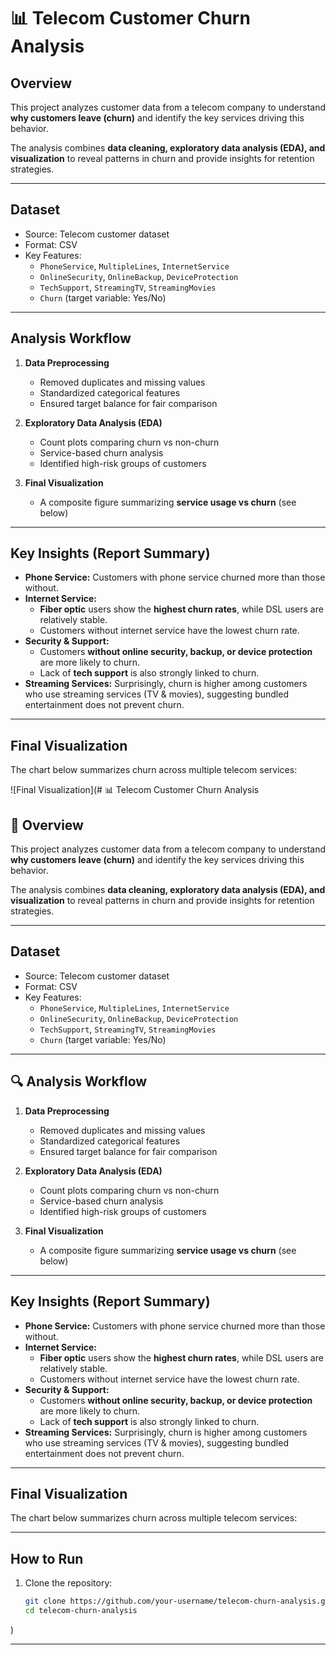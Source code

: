 # 📊 Telecom Customer Churn Analysis

## Overview
This project analyzes customer data from a telecom company to understand **why customers leave (churn)** and identify the key services driving this behavior.  

The analysis combines **data cleaning, exploratory data analysis (EDA), and visualization** to reveal patterns in churn and provide insights for retention strategies.  

---

## Dataset
- Source: Telecom customer dataset  
- Format: CSV  
- Key Features:
  - `PhoneService`, `MultipleLines`, `InternetService`
  - `OnlineSecurity`, `OnlineBackup`, `DeviceProtection`
  - `TechSupport`, `StreamingTV`, `StreamingMovies`
  - `Churn` (target variable: Yes/No)

---

## Analysis Workflow
1. **Data Preprocessing**
   - Removed duplicates and missing values
   - Standardized categorical features
   - Ensured target balance for fair comparison

2. **Exploratory Data Analysis (EDA)**
   - Count plots comparing churn vs non-churn
   - Service-based churn analysis
   - Identified high-risk groups of customers

3. **Final Visualization**
   - A composite figure summarizing **service usage vs churn** (see below)

---

## Key Insights (Report Summary)
- **Phone Service:** Customers with phone service churned more than those without.  
- **Internet Service:**  
  - **Fiber optic** users show the **highest churn rates**, while DSL users are relatively stable.  
  - Customers without internet service have the lowest churn rate.  
- **Security & Support:**  
  - Customers **without online security, backup, or device protection** are more likely to churn.  
  - Lack of **tech support** is also strongly linked to churn.  
- **Streaming Services:** Surprisingly, churn is higher among customers who use streaming services (TV & movies), suggesting bundled entertainment does not prevent churn.  

---

## Final Visualization
The chart below summarizes churn across multiple telecom services:  

![Final Visualization](# 📊 Telecom Customer Churn Analysis

## 📖 Overview
This project analyzes customer data from a telecom company to understand **why customers leave (churn)** and identify the key services driving this behavior.  

The analysis combines **data cleaning, exploratory data analysis (EDA), and visualization** to reveal patterns in churn and provide insights for retention strategies.  

---

## Dataset
- Source: Telecom customer dataset  
- Format: CSV  
- Key Features:
  - `PhoneService`, `MultipleLines`, `InternetService`
  - `OnlineSecurity`, `OnlineBackup`, `DeviceProtection`
  - `TechSupport`, `StreamingTV`, `StreamingMovies`
  - `Churn` (target variable: Yes/No)

---

## 🔍 Analysis Workflow
1. **Data Preprocessing**
   - Removed duplicates and missing values
   - Standardized categorical features
   - Ensured target balance for fair comparison

2. **Exploratory Data Analysis (EDA)**
   - Count plots comparing churn vs non-churn
   - Service-based churn analysis
   - Identified high-risk groups of customers

3. **Final Visualization**
   - A composite figure summarizing **service usage vs churn** (see below)

---

## Key Insights (Report Summary)
- **Phone Service:** Customers with phone service churned more than those without.  
- **Internet Service:**  
  - **Fiber optic** users show the **highest churn rates**, while DSL users are relatively stable.  
  - Customers without internet service have the lowest churn rate.  
- **Security & Support:**  
  - Customers **without online security, backup, or device protection** are more likely to churn.  
  - Lack of **tech support** is also strongly linked to churn.  
- **Streaming Services:** Surprisingly, churn is higher among customers who use streaming services (TV & movies), suggesting bundled entertainment does not prevent churn.  

---

## Final Visualization
The chart below summarizes churn across multiple telecom services:  


---

## How to Run
1. Clone the repository:
   ```bash
   git clone https://github.com/your-username/telecom-churn-analysis.git
   cd telecom-churn-analysis
)  

---
